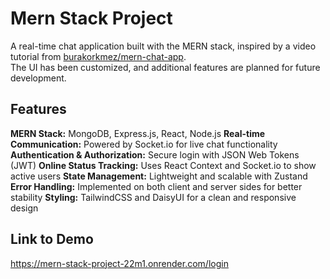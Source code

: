 # Mern Stack Project 
A real-time chat application built with the MERN stack, inspired by a video tutorial from [burakorkmez/mern-chat-app](https://github.com/burakorkmez/mern-chat-app).  
The UI has been customized, and additional features are planned for future development.
## Features 
**MERN Stack:** MongoDB, Express.js, React, Node.js
**Real-time Communication:** Powered by Socket.io for live chat functionality
**Authentication & Authorization:** Secure login with JSON Web Tokens (JWT)
**Online Status Tracking:** Uses React Context and Socket.io to show active users
**State Management:** Lightweight and scalable with Zustand
**Error Handling:** Implemented on both client and server sides for better stability
**Styling:** TailwindCSS and DaisyUI for a clean and responsive design
## Link to Demo 
https://mern-stack-project-22m1.onrender.com/login
